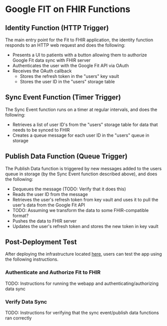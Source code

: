 # Google FIT on FHIR Functions

## Identity Function (HTTP Trigger)

The main entry point for the Fit to FHIR application, the identity function responds to an HTTP web request and does the following:

* Presents a UI to patients with a button allowing them to authorize Google Fit data sync with FHIR server
* Authenticates the user with the Google Fit API via OAuth
* Receives the OAuth callback
    * Stores the refresh token in the "users" key vault
    * Stores the user ID in the "users" storage table

## Sync Event Function (Timer Trigger)

The Sync Event function runs on a timer at regular intervals, and does the following:

* Retrieves a list of user ID's from the "users" storage table for data that needs to be synced to FHIR
* Creates a queue message for each user ID in the "users" queue in storage

## Publish Data Function (Queue Trigger)

The Publish Data function is triggered by new messages added to the users queue in storage (by the Sync Event function described above), and does the following:

* Dequeues the message (TODO: Verify that it does this)
* Reads the user ID from the message
* Retrieves the user's refresh token from key vault and uses it to pull the user's data from the Google Fit API
* TODO: Assuming we transform the data to some FHIR-compatible format?
* Pushes the data to FHIR server
* Updates the user's refresh token and stores the new token in key vault

## Post-Deployment Test

After deploying the infrastructure located [here](../deploy/README.md), users can test the app using the following instructions.

### Authenticate and Authorize Fit to FHIR

TODO: Instructions for running the webapp and authenticating/authorizing data sync

### Verify Data Sync

TODO: Instructions for verifying that the sync event/publish data functions ran correctly

